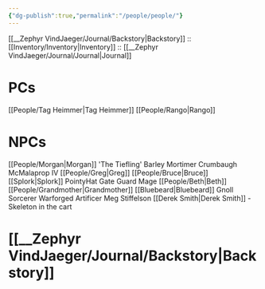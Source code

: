 ```yaml
---
{"dg-publish":true,"permalink":"/people/people/"}
---
```


[[__Zephyr VindJaeger/Journal/Backstory\|Backstory]] :: [[Inventory/Inventory\|Inventory]] :: [[__Zephyr VindJaeger/Journal/Journal\|Journal]]

# PCs
[[People/Tag Heimmer\|Tag Heimmer]]
[[People/Rango\|Rango]]

# NPCs
[[People/Morgan\|Morgan]]
'The Tiefling'
Barley
Mortimer Crumbaugh McMalaprop IV
[[People/Greg\|Greg]]
[[People/Bruce\|Bruce]]
[[Splork\|Splork]]
PointyHat Gate Guard Mage
[[People/Beth\|Beth]]
[[People/Grandmother\|Grandmother]]
[[Bluebeard\|Bluebeard]]
Gnoll Sorcerer
Warforged Artificer
Meg Stiffelson
[[Derek Smith\|Derek Smith]] - Skeleton in the cart

# [[__Zephyr VindJaeger/Journal/Backstory\|Backstory]]
